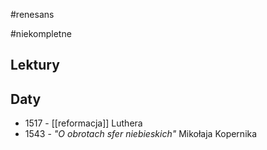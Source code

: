 #renesans 

#niekompletne 
## Lektury



## Daty
- 1517 - [[reformacja]] Luthera
- 1543 - *"O obrotach sfer niebieskich"* Mikołaja Kopernika